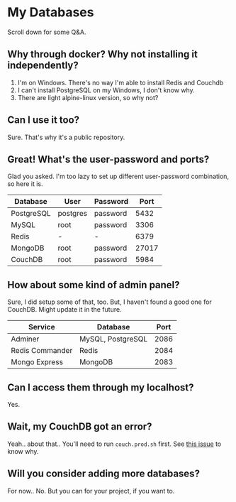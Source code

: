 # My Databases

Scroll down for some Q&A.

## Why through docker? Why not installing it independently?

1. I'm on Windows. There's no way I'm able to install Redis and Couchdb
2. I can't install PostgreSQL on my Windows, I don't know why.
3. There are light alpine-linux version, so why not?

## Can I use it too?

Sure. That's why it's a public repository.

## Great! What's the user-password and ports?

Glad you asked. I'm too lazy to set up different user-password combination, so here it is.

Database | User | Password | Port
--- | --- | --- | ---
PostgreSQL | postgres | password | 5432
MySQL | root | password | 3306
Redis | - | - | 6379
MongoDB | root | password | 27017
CouchDB | root | password | 5984

## How about some kind of admin panel?

Sure, I did setup some of that, too. But, I haven't found a good one for CouchDB. Might update it in the future.

Service | Database | Port
--- | --- | --- 
Adminer | MySQL, PostgreSQL | 2086
Redis Commander | Redis | 2084
Mongo Express | MongoDB | 2083

## Can I access them through my localhost?

Yes.

## Wait, my CouchDB got an error?

Yeah.. about that.. You'll need to run `couch.prod.sh` first. See [this issue](https://github.com/apache/couchdb-docker/issues/54) to know why.

## Will you consider adding more databases?

For now.. No. But you can for your project, if you want to.